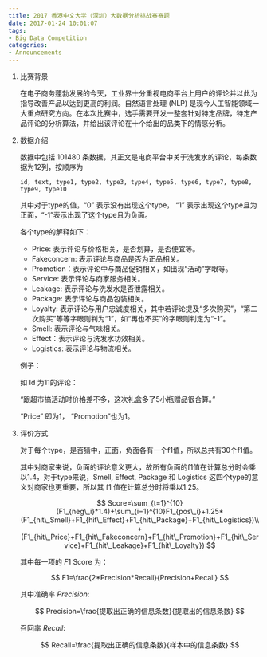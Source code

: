 ```yaml
---
title: 2017 香港中文大学（深圳）大数据分析挑战赛赛题
date: 2017-01-24 10:01:07
tags:
- Big Data Competition
categories:
- Announcements
---
```

1. 比赛背景

   在电子商务蓬勃发展的今天，工业界十分重视电商平台上用户的评论并以此为指导改善产品以达到更高的利润。自然语言处理 (NLP) 是现今人工智能领域一大重点研究方向。在本次比赛中，选手需要开发一整套针对特定品牌，特定产品评论的分析算法，并给出该评论在十个给出的品类下的情感分析。

2. 数据介绍

   数据中包括 101480 条数据，其正文是电商平台中关于洗发水的评论，每条数据为12列，按顺序为

   ```plain
   id, text, type1, type2, type3, type4, type5, type6, type7, type8, type9, type10
   ```

   其中对于type的值，“0” 表示没有出现这个type， “1” 表示出现这个type且为正面，“-1”表示出现了这个type且为负面。

   各个type的解释如下：

   - Price: 表示评论与价格相关，是否划算，是否便宜等。
   - Fakeconcern: 表示评论与商品是否为正品相关。
   - Promotion：表示评论中与商品促销相关，如出现“活动”字眼等。
   - Service: 表示评论与商家服务相关。
   - Leakage: 表示评论与洗发水是否泄露相关。
   - Package: 表示评论与商品包装相关。
   - Loyalty: 表示评论与用户忠诚度相关，其中若评论提及“多次购买”，“第二次购买”等等字眼则判为“1”，如“再也不买”的字眼则判定为“-1”。
   - Smell: 表示评论与气味相关。
   - Effect：表示评论与洗发水功效相关。
   - Logistics: 表示评论与物流相关。

   例子：

   如 Id 为11的评论：

   “跟超市搞活动时价格差不多，这次礼盒多了5小瓶赠品很合算。”

   “Price” 即为1， “Promotion”也为1。

3. 评价方式

   对于每个type，是否猜中，正面，负面各有一个f1值，所以总共有30个f1值。

   其中对商家来说，负面的评论意义更大，故所有负面的f1值在计算总分时会乘以1.4，对于type来说，Smell, Effect, Package 和 Logistics 这四个type的意义对商家也更重要，所以其 f1 值在计算总分时将乘以1.25。

   $$
   Score=\sum_{t=1}^{10}(F1_{neg\_i}*1.4)+\sum_{i=1}^{10}F1_{pos\_i}+1.25*(F1_{hit\_Smell}+F1_{hit\_Effect}+F1_{hit\_Package}+F1_{hit\_Logistics})\\+(F1_{hit\_Price}+F1_{hit\_Fakeconcern}+F1_{hit\_Promotion}+F1_{hit\_Service}+F1_{hit\_Leakage}+F1_{hit\_Loyalty})
   $$

   其中每一项的 $F1$ Score 为：

   $$
   F1=\frac{2*Precision*Recall}{Precision+Recall}
   $$

   其中准确率 $Precision$:

   $$
   Precision=\frac{提取出正确的信息条数}{提取出的信息条数}
   $$

   召回率 $Recall$:

   $$
   Recall=\frac{提取出正确的信息条数}{样本中的信息条数}
   $$
   ​
